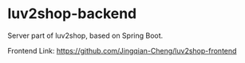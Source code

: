 # luv2shop-backend
Server part of luv2shop, based on Spring Boot.

Frontend Link: https://github.com/Jingqian-Cheng/luv2shop-frontend
